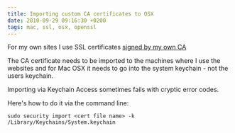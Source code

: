 ```yaml
---
title: Importing custom CA certificates to OSX
date: 2010-09-29 09:16:30 +0200
tags: mac, ssl, osx, openssl
---
```


For my own sites I use SSL certificates [signed by my own CA](/2008/08/09/Using_a_self-generated_Certificate_Authority_for_OpenSSL_on_debian_etch)

The CA certificate needs to be imported to the machines where I use the websites and for Mac OSX it needs to go into the system keychain - not the users keychain.

Importing via Keychain Access sometimes fails with cryptic error codes.

Here's how to do it via the command line:

```shell
sudo security import <cert file name> -k /Library/Keychains/System.keychain
```
